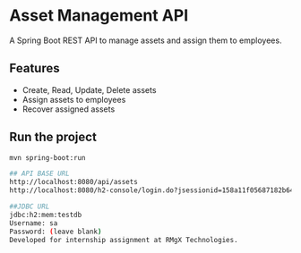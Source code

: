 # Asset Management API

A Spring Boot REST API to manage assets and assign them to employees.

## Features
- Create, Read, Update, Delete assets
- Assign assets to employees
- Recover assigned assets

## Run the project
```bash
mvn spring-boot:run

## API BASE URL
http://localhost:8080/api/assets
http://localhost:8080/h2-console/login.do?jsessionid=158a11f05687182b645bfeb3e0401c09

##JDBC URL
jdbc:h2:mem:testdb
Username: sa
Password: (leave blank)
Developed for internship assignment at RMgX Technologies.
